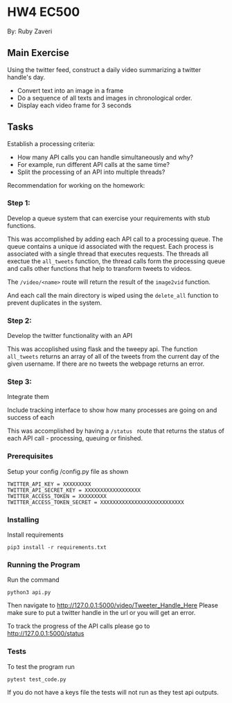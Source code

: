 # HW4 EC500
By: Ruby Zaveri

## Main Exercise
Using the twitter feed, construct a daily video summarizing a twitter handle's day.
- Convert text into an image in a frame
- Do a sequence of all texts and images in chronological order.
- Display each video frame for 3 seconds

## Tasks
Establish a processing criteria:
- How many API calls you can handle simultaneously and why?
- For example, run different API calls at the same time?
- Split the processing of an API into multiple threads?

Recommendation for working on the homework:  
### Step 1:
Develop a queue system that can exercise your requirements with stub functions.

This was accomplished by adding each API call to a processing queue. The queue contains a unique id associated with the request. Each process is associated with a single thread that executes requests. The threads all exectue the ```all_tweets``` function, the thread calls form the processing queue and calls other functions that help to transform tweets to videos. 

The ```/video/<name>``` route will return the result of the  ```image2vid``` function. 

And each call the main directory is wiped using the ```delete_all``` function to prevent duplicates in the system. 

### Step 2: 
Develop the twitter functionality with an API

This was accoplished using flask and the tweepy api. The function ```all_tweets``` returns an array of all of the tweets from the current day of the given username. If there are no tweets the webpage returns an error. 

### Step 3:
Integrate them

Include tracking interface to show how many processes are going on and success of each

This was accomplished by having a ```/status ``` route that returns the status of each API call - processing, queuing or finished. 

### Prerequisites

Setup your config /config.py file as shown

```
TWITTER_API_KEY = XXXXXXXXX
TWITTER_API_SECRET_KEY = XXXXXXXXXXXXXXXXXX
TWITTER_ACCESS_TOKEN = XXXXXXXXX
TWITTER_ACCESS_TOKEN_SECRET = XXXXXXXXXXXXXXXXXXXXXXXXXXX
```

### Installing

Install requirements
```
pip3 install -r requirements.txt
```

### Running the Program
Run the command
```
python3 api.py
```
Then navigate to http://127.0.0.1:5000/video/Tweeter_Handle_Here
Please make sure to put a twitter handle in the url or you will get an error. 

To track the progress of the API calls please go to http://127.0.0.1:5000/status


### Tests

To test the program run

```
pytest test_code.py
```
If you do not have a keys file the tests will not run as they test api outputs. 
